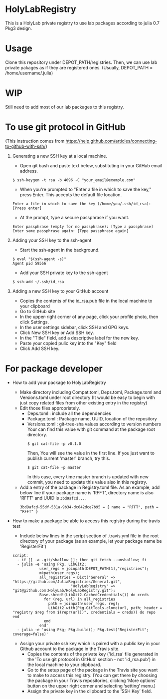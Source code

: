 # HolyLabRegistry
This is a HolyLab private registry to use lab packages according to julia 0.7 Pkg3 design.

# Usage
Clone this repository under DEPOT_PATH/registries. Then, we can use lab private
pakages as if they are registered ones. (Usually, DEPOT_PATH = /home/username/.julia)


# WIP
Still need to add most of our lab packages to this registry.


# To use git protocol in GitHub
(This instruction comes from https://help.github.com/articles/connecting-to-github-with-ssh/)

1. Generating a new SSH key at a local machine.
    - Open git bash and paste text below, substituting in your GitHub email address.
    ```
    $ ssh-keygen -t rsa -b 4096 -C "your_email@example.com"
    ```

    - When you're prompted to "Enter a file in which to save the key," press Enter. This accepts the default file location.
    ```
    Enter a file in which to save the key (/home/you/.ssh/id_rsa): [Press enter]
    ```

    - At the prompt, type a secure passphrase if you want.
    ```
    Enter passphrase (empty for no passphrase): [Type a passphrase]
    Enter same passphrase again: [Type passphrase again]
    ```

2. Adding your SSH key to the ssh-agent
    - Start the ssh-agent in the background.
    ```
    $ eval "$(ssh-agent -s)"
    Agent pid 59566
    ```

    - Add your SSH private key to the ssh-agent
    ```
    $ ssh-add ~/.ssh/id_rsa
    ```

3. Adding a new SSH key to your GitHub account
    - Copies the contents of the id_rsa.pub file in the local machine to your clipboard
    - Go to GitHub site
    - In the upper-right corner of any page, click your profile photo, then click Settings.
    - In the user settings sidebar, click SSH and GPG keys.
    - Click New SSH key or Add SSH key.
    - In the "Title" field, add a descriptive label for the new key.
    - Paste your copied pulic key into the "Key" field
    - Click Add SSH key.

# For package developer
- How to add your package to HolyLabRegistry
  - Make directory including Compat.toml, Deps.toml, Package.toml and Versions.toml under root directory (It would be easy to begin with just copy related files from other existing entry in the registry)
  - Edit those files appropriately.
    - Deps.toml : include all the dependencies
    - Package.toml : Package name, UUID, location of the repository
    - Versions.toml : git-tree-sha values according to version numbers
      Your can find this value with git command at the package root directory.
      ```
      $ git cat-file -p v0.1.0
      ```
      Then, You will see the value in the first line.
      If you just want to publish current 'master' branch, try this.
      ```
      $ git cat-file -p master
      ```
      In this case, every time master branch is updated with new commit, you need to update this value also in this registry.
  - Add a entry of the package in Registry.toml file. As an example, add below line if your package name is 'RFFT', directory name is also 'RFFT' and UUID is `3bd9afcd....`
    ```
    3bd9afcd-55df-531a-9b34-dc642dce7b95 = { name = "RFFT", path = "RFFT" }
    ```

- How to make a package be able to access this registry during the travis test
  - Include below lines in the script section of .travis.yml file in the root directory of your package (as an example, let your package name be 'RegisterFit')
  ```
  script:
    - if [[ -a .git/shallow ]]; then git fetch --unshallow; fi
    - julia -e 'using Pkg, LibGit2;
              user_regs = joinpath(DEPOT_PATH[1],"registries");
              mkpath(user_regs);
              all_registries = Dict("General" => "https://github.com/JuliaRegistries/General.git",
                            "HolyLabRegistry" => "git@github.com:HolyLab/HolyLabRegistry.git");
              Base.shred!(LibGit2.CachedCredentials()) do creds
                for (reg, url) in all_registries
                  path = joinpath(user_regs, reg);
                  LibGit2.with(Pkg.GitTools.clone(url, path; header = "registry $reg from $(repr(url))", credentials = creds)) do repo end
                end
              end'
    - julia -e 'using Pkg; Pkg.build(); Pkg.test("RegisterFit"; coverage=false)'
    ```
  - Assign your private ssh key which is paired with a public key in your Github account to the package in the Travis site.
    - Copies the contents of the private key ('id_rsa' file generated in the 'To use git protocol in GitHub' section - not 'id_rsa.pub') in the local machine to your clipboard.
    - Go to the setup page of the package in the Travis site you want to make to access this registry. (You can get there by choosing the package in your Travis repositories, clicking ‘More options’ button on the upper right corner and selecting ‘setting’ menu.)
    - Assign the private key in the clipboard to the ‘SSH Key’ field.
